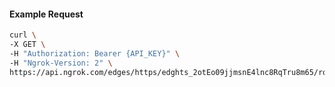 <!-- Code generated for API Clients. DO NOT EDIT. -->

#### Example Request

```bash
curl \
-X GET \
-H "Authorization: Bearer {API_KEY}" \
-H "Ngrok-Version: 2" \
https://api.ngrok.com/edges/https/edghts_2otEo09jjmsnE4lnc8RqTru8m65/routes/edghtsrt_2otEo0ZXYY1cx7JvWZ0w0MTPlRJ
```
